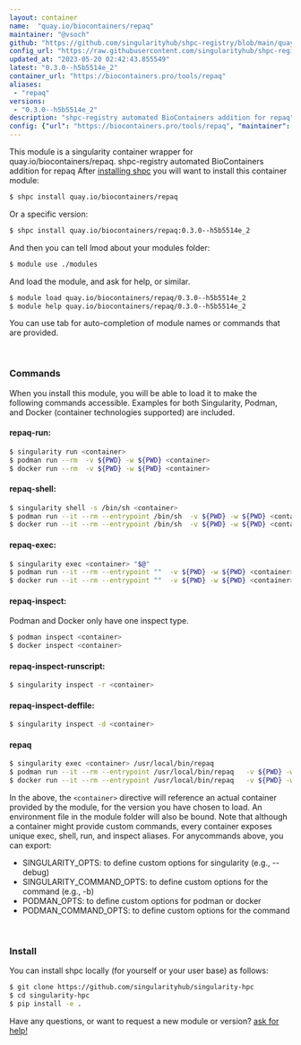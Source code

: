 ```yaml
---
layout: container
name:  "quay.io/biocontainers/repaq"
maintainer: "@vsoch"
github: "https://github.com/singularityhub/shpc-registry/blob/main/quay.io/biocontainers/repaq/container.yaml"
config_url: "https://raw.githubusercontent.com/singularityhub/shpc-registry/main/quay.io/biocontainers/repaq/container.yaml"
updated_at: "2023-05-20 02:42:43.855549"
latest: "0.3.0--h5b5514e_2"
container_url: "https://biocontainers.pro/tools/repaq"
aliases:
 - "repaq"
versions:
 - "0.3.0--h5b5514e_2"
description: "shpc-registry automated BioContainers addition for repaq"
config: {"url": "https://biocontainers.pro/tools/repaq", "maintainer": "@vsoch", "description": "shpc-registry automated BioContainers addition for repaq", "latest": {"0.3.0--h5b5514e_2": "sha256:a3049ac4dd58c8c01b6109b6488c682f86f0d80bdd29ce4c605bc4b75a8740ea"}, "tags": {"0.3.0--h5b5514e_2": "sha256:a3049ac4dd58c8c01b6109b6488c682f86f0d80bdd29ce4c605bc4b75a8740ea"}, "docker": "quay.io/biocontainers/repaq", "aliases": {"repaq": "/usr/local/bin/repaq"}}
---
```


This module is a singularity container wrapper for quay.io/biocontainers/repaq.
shpc-registry automated BioContainers addition for repaq
After [installing shpc](#install) you will want to install this container module:


```bash
$ shpc install quay.io/biocontainers/repaq
```

Or a specific version:

```bash
$ shpc install quay.io/biocontainers/repaq:0.3.0--h5b5514e_2
```

And then you can tell lmod about your modules folder:

```bash
$ module use ./modules
```

And load the module, and ask for help, or similar.

```bash
$ module load quay.io/biocontainers/repaq/0.3.0--h5b5514e_2
$ module help quay.io/biocontainers/repaq/0.3.0--h5b5514e_2
```

You can use tab for auto-completion of module names or commands that are provided.

<br>

### Commands

When you install this module, you will be able to load it to make the following commands accessible.
Examples for both Singularity, Podman, and Docker (container technologies supported) are included.

#### repaq-run:

```bash
$ singularity run <container>
$ podman run --rm  -v ${PWD} -w ${PWD} <container>
$ docker run --rm  -v ${PWD} -w ${PWD} <container>
```

#### repaq-shell:

```bash
$ singularity shell -s /bin/sh <container>
$ podman run --it --rm --entrypoint /bin/sh  -v ${PWD} -w ${PWD} <container>
$ docker run --it --rm --entrypoint /bin/sh  -v ${PWD} -w ${PWD} <container>
```

#### repaq-exec:

```bash
$ singularity exec <container> "$@"
$ podman run --it --rm --entrypoint ""  -v ${PWD} -w ${PWD} <container> "$@"
$ docker run --it --rm --entrypoint ""  -v ${PWD} -w ${PWD} <container> "$@"
```

#### repaq-inspect:

Podman and Docker only have one inspect type.

```bash
$ podman inspect <container>
$ docker inspect <container>
```

#### repaq-inspect-runscript:

```bash
$ singularity inspect -r <container>
```

#### repaq-inspect-deffile:

```bash
$ singularity inspect -d <container>
```


#### repaq

```bash
$ singularity exec <container> /usr/local/bin/repaq
$ podman run --it --rm --entrypoint /usr/local/bin/repaq   -v ${PWD} -w ${PWD} <container> -c " $@"
$ docker run --it --rm --entrypoint /usr/local/bin/repaq   -v ${PWD} -w ${PWD} <container> -c " $@"
```



In the above, the `<container>` directive will reference an actual container provided
by the module, for the version you have chosen to load. An environment file in the
module folder will also be bound. Note that although a container
might provide custom commands, every container exposes unique exec, shell, run, and
inspect aliases. For anycommands above, you can export:

 - SINGULARITY_OPTS: to define custom options for singularity (e.g., --debug)
 - SINGULARITY_COMMAND_OPTS: to define custom options for the command (e.g., -b)
 - PODMAN_OPTS: to define custom options for podman or docker
 - PODMAN_COMMAND_OPTS: to define custom options for the command

<br>

### Install

You can install shpc locally (for yourself or your user base) as follows:

```bash
$ git clone https://github.com/singularityhub/singularity-hpc
$ cd singularity-hpc
$ pip install -e .
```

Have any questions, or want to request a new module or version? [ask for help!](https://github.com/singularityhub/singularity-hpc/issues)